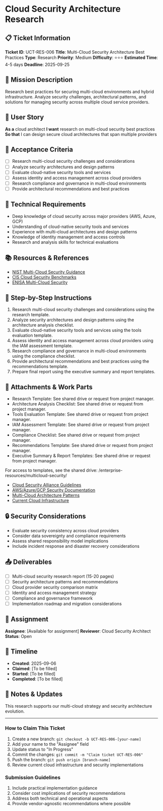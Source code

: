 # Cloud Security Architecture Research

## 📋 Ticket Information

**Ticket ID**: UCT-RES-006
**Title**: Multi-Cloud Security Architecture Best Practices
**Type**: Research
**Priority**: Medium
**Difficulty**: ⭐⭐⭐
**Estimated Time**: 4-5 days
**Deadline**: 2025-09-25

## 🎯 Mission Description

Research best practices for securing multi-cloud environments and hybrid infrastructure. Analyze security challenges, architectural patterns, and solutions for managing security across multiple cloud service providers.

## 👤 User Story

**As a** cloud architect
**I want** research on multi-cloud security best practices
**So that** I can design secure cloud architectures that span multiple providers

## 📝 Acceptance Criteria

- [ ] Research multi-cloud security challenges and considerations
- [ ] Analyze security architectures and design patterns
- [ ] Evaluate cloud-native security tools and services
- [ ] Assess identity and access management across cloud providers
- [ ] Research compliance and governance in multi-cloud environments
- [ ] Provide architectural recommendations and best practices

## 🔧 Technical Requirements

- Deep knowledge of cloud security across major providers (AWS, Azure, GCP)
- Understanding of cloud-native security tools and services
- Experience with multi-cloud architectures and design patterns
- Knowledge of identity management and access controls
- Research and analysis skills for technical evaluations

## 📚 Resources & References

- [NIST Multi-Cloud Security Guidance](https://csrc.nist.gov/publications/detail/sp/800-146/final)
- [CIS Cloud Security Benchmarks](https://www.cisecurity.org/benchmarks/cloud/)
- [ENISA Multi-Cloud Security](https://www.enisa.europa.eu/publications/multi-cloud-security)

## 📝 Step-by-Step Instructions

1. Research multi-cloud security challenges and considerations using the research template.
2. Analyze security architectures and design patterns using the architecture analysis checklist.
3. Evaluate cloud-native security tools and services using the tools evaluation template.
4. Assess identity and access management across cloud providers using the IAM assessment template.
5. Research compliance and governance in multi-cloud environments using the compliance checklist.
6. Provide architectural recommendations and best practices using the recommendations template.
7. Prepare final report using the executive summary and report templates.

## 📎 Attachments & Work Parts

- Research Template: See shared drive or request from project manager.
- Architecture Analysis Checklist: See shared drive or request from project manager.
- Tools Evaluation Template: See shared drive or request from project manager.
- IAM Assessment Template: See shared drive or request from project manager.
- Compliance Checklist: See shared drive or request from project manager.
- Recommendations Template: See shared drive or request from project manager.
- Executive Summary & Report Templates: See shared drive or request from project manager.

For access to templates, see the shared drive: /enterprise-resources/multicloud-security/

- [Cloud Security Alliance Guidelines](https://cloudsecurityalliance.org/)
- [AWS/Azure/GCP Security Documentation](vendor-documentation)
- [Multi-Cloud Architecture Patterns](industry-resources)
- [Current Cloud Infrastructure](internal-documentation)

## 🔒 Security Considerations

- Evaluate security consistency across cloud providers
- Consider data sovereignty and compliance requirements
- Assess shared responsibility model implications
- Include incident response and disaster recovery considerations

## 📤 Deliverables

- [ ] Multi-cloud security research report (15-20 pages)
- [ ] Security architecture patterns and recommendations
- [ ] Cloud provider security comparison matrix
- [ ] Identity and access management strategy
- [ ] Compliance and governance framework
- [ ] Implementation roadmap and migration considerations

## 👥 Assignment

**Assignee**: [Available for assignment]
**Reviewer**: Cloud Security Architect
**Status**: Open

## 📅 Timeline

- **Created**: 2025-09-06
- **Claimed**: [To be filled]
- **Started**: [To be filled]
- **Completed**: [To be filled]

## 💬 Notes & Updates

This research supports our multi-cloud strategy and security architecture evolution.

---

### How to Claim This Ticket

1. Create a new branch: `git checkout -b UCT-RES-006-[your-name]`
2. Add your name to the "Assignee" field
3. Update status to "In Progress"
4. Commit the changes: `git commit -m "Claim ticket UCT-RES-006"`
5. Push the branch: `git push origin [branch-name]`
6. Review current cloud infrastructure and security implementations

### Submission Guidelines

1. Include practical implementation guidance
2. Consider cost implications of security recommendations
3. Address both technical and operational aspects
4. Provide vendor-agnostic recommendations where possible
